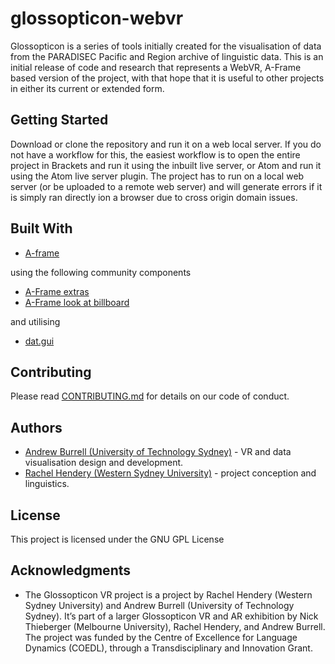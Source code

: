 # glossopticon-webvr

Glossopticon is a series of tools initially created for the visualisation of data from the PARADISEC Pacific and Region archive of linguistic data. This is an initial release of code and research that represents a WebVR, A-Frame based version of the project, with that hope that it is useful to other projects in either its current or extended form.

## Getting Started

Download or clone the repository and run it on a web local server. If you do not have a workflow for this, the easiest workflow is to open the entire project in Brackets and run it using the inbuilt live server, or Atom and run it using the Atom live server plugin. The project has to run on a local web server (or be uploaded to a remote web server) and will generate errors if it is simply ran directly ion a browser due to cross origin domain issues.

## Built With

* [A-frame](https://aframe.io/)

using the following community components

* [A-Frame extras](https://github.com/donmccurdy/aframe-extras)
* [A-Frame look at billboard](https://github.com/blairmacintyre/aframe-look-at-billboard-component)

and utilising

* [dat.gui](https://github.com/dataarts/dat.gui)

## Contributing

Please read [CONTRIBUTING.md](#) for details on our code of conduct.

## Authors

* [Andrew Burrell (University of Technology Sydney)](https://uts.edu.au/staff/andrew.burrell) - VR and data visualisation design and development.
* [Rachel Hendery (Western Sydney University)](https://www.westernsydney.edu.au/staff_profiles/uws_profiles/doctor_rachel_hendery) - project conception and linguistics.

## License

This project is licensed under the GNU GPL License

## Acknowledgments

* The Glossopticon VR project is a project by Rachel Hendery (Western Sydney University) and Andrew Burrell (University of Technology Sydney). It’s part of a larger Glossopticon VR and AR exhibition by Nick Thieberger (Melbourne University), Rachel Hendery, and Andrew Burrell. The project was funded by the Centre of Excellence for Language Dynamics (COEDL), through a Transdisciplinary and Innovation Grant.



